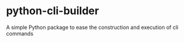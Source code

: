 # python-cli-builder
A simple Python package to ease the construction and execution of cli commands

